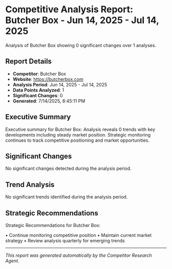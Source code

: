 # Competitive Analysis Report: Butcher Box - Jun 14, 2025 - Jul 14, 2025

Analysis of Butcher Box showing 0 significant changes over 1 analyses.

## Report Details

- **Competitor**: Butcher Box
- **Website**: https://butcherbox.com
- **Analysis Period**: Jun 14, 2025 - Jul 14, 2025
- **Data Points Analyzed**: 1
- **Significant Changes**: 0
- **Generated**: 7/14/2025, 8:45:11 PM

## Executive Summary

Executive summary for Butcher Box: Analysis reveals 0 trends with key developments including steady market position. Strategic monitoring continues to track competitive positioning and market opportunities.

## Significant Changes

No significant changes detected during the analysis period.

## Trend Analysis

No significant trends identified during the analysis period.

## Strategic Recommendations

Strategic Recommendations for Butcher Box:

• Continue monitoring competitive position
• Maintain current market strategy
• Review analysis quarterly for emerging trends

---

*This report was generated automatically by the Competitor Research Agent.*
